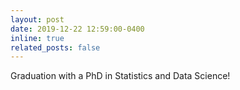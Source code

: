 ```yaml
---
layout: post
date: 2019-12-22 12:59:00-0400
inline: true
related_posts: false
---
```


Graduation with a PhD in Statistics and Data Science! 
